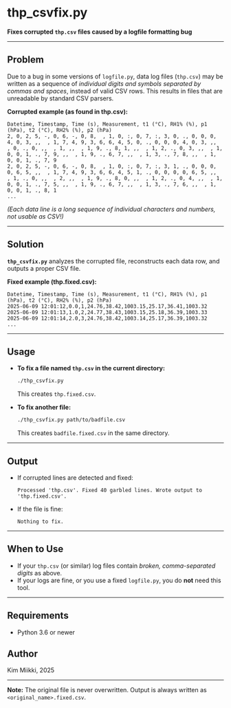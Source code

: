 # thp_csvfix.py

**Fixes corrupted `thp.csv` files caused by a logfile formatting bug**

---

## Problem

Due to a bug in some versions of `logfile.py`, data log files (`thp.csv`) may be written as a sequence of *individual digits and symbols separated by commas and spaces*, instead of valid CSV rows. This results in files that are unreadable by standard CSV parsers.

**Corrupted example (as found in thp.csv):**

```csv
Datetime, Timestamp, Time (s), Measurement, t1 (°C), RH1% (%), p1 (hPa), t2 (°C), RH2% (%), p2 (hPa)
2, 0, 2, 5, -, 0, 6, -, 0, 8,  , 1, 0, :, 0, 7, :, 3, 0, ., 0, 0, 0, 4, 0, 3, ,,  , 1, 7, 4, 9, 3, 6, 6, 4, 5, 0, ., 0, 0, 0, 4, 0, 3, ,,  , 0, ., 0, ,,  , 1, ,,  , 1, 9, ., 8, 1, ,,  , 1, 2, ., 0, 3, ,,  , 1, 0, 0, 1, ., 7, 9, ,,  , 1, 9, ., 6, 7, ,,  , 1, 3, ., 7, 8, ,,  , 1, 0, 0, 1, ., 7, 9
2, 0, 2, 5, -, 0, 6, -, 0, 8,  , 1, 0, :, 0, 7, :, 3, 1, ., 0, 0, 0, 0, 6, 5, ,,  , 1, 7, 4, 9, 3, 6, 6, 4, 5, 1, ., 0, 0, 0, 0, 6, 5, ,,  , 1, ., 0, ,,  , 2, ,,  , 1, 9, ., 8, 0, ,,  , 1, 2, ., 0, 4, ,,  , 1, 0, 0, 1, ., 7, 5, ,,  , 1, 9, ., 6, 7, ,,  , 1, 3, ., 7, 6, ,,  , 1, 0, 0, 1, ., 8, 1
...
```

*(Each data line is a long sequence of individual characters and numbers, not usable as CSV!)*

---

## Solution

**`thp_csvfix.py`** analyzes the corrupted file, reconstructs each data row, and outputs a proper CSV file.

**Fixed example (thp.fixed.csv):**

```csv
Datetime, Timestamp, Time (s), Measurement, t1 (°C), RH1% (%), p1 (hPa), t2 (°C), RH2% (%), p2 (hPa)
2025-06-09 12:01:12,0.0,1,24.76,38.42,1003.15,25.17,36.41,1003.32
2025-06-09 12:01:13,1.0,2,24.77,38.43,1003.15,25.18,36.39,1003.33
2025-06-09 12:01:14,2.0,3,24.76,38.42,1003.14,25.17,36.39,1003.32
...
```

---

## Usage

* **To fix a file named `thp.csv` in the current directory:**

  ```bash
  ./thp_csvfix.py
  ```

  This creates `thp.fixed.csv`.

* **To fix another file:**

  ```bash
  ./thp_csvfix.py path/to/badfile.csv
  ```

  This creates `badfile.fixed.csv` in the same directory.

---

## Output

* If corrupted lines are detected and fixed:

  ```
  Processed 'thp.csv'. Fixed 40 garbled lines. Wrote output to 'thp.fixed.csv'.
  ```
* If the file is fine:

  ```
  Nothing to fix.
  ```

---

## When to Use

* If your `thp.csv` (or similar) log files contain *broken, comma-separated digits* as above.
* If your logs are fine, or you use a fixed `logfile.py`, you do **not** need this tool.

---

## Requirements

* Python 3.6 or newer

## Author

Kim Miikki, 2025

---

**Note:**
The original file is never overwritten. Output is always written as `<original_name>.fixed.csv`.

